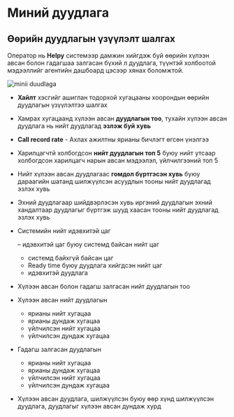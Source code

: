 # Миний дуудлага

## Өөрийн дуудлагын үзүүлэлт шалгах

Оператор нь **Helpy** системээр дамжин хийгдэж буй өөрийн хүлээн авсан болон гадагшаа залгасан бүхий л дуудлага, түүнтэй холбоотой мэдээллийг агентийн дашбоард цэсээр хянах боломжтой.

![minii duudlaga](/img/operator-call.png)

- **Хайлт** хэсгийг ашиглан тодорхой хугацааны хоорондын өөрийн дуудлагын үзүүлэлтээ шалгах

- Хамрах хугацаанд хүлээн авсан **дуудлагын тоо**, тухайн хүлээн авсан дуудлага нь нийт дуудлагад **эзлэж буй хувь**

- **Call record rate** - Ахлах ажилтны ярианы бичлэгт өгсөн үнэлгээ

- Харилцагчтй холбогдсон **нийт дуудлагын топ 5** буюу нийт утсаар холбогдсон харилцагч нарын авсан мэдээлэл, үйлчилгээний топ 5

- Нийт хүлээн авсан дуудлагаас **гомдол бүртгэсэн хувь** буюу дараагийн шатанд шилжүүлсэн асуудлын тооны нийт дуудлагад эзлэх хувь

- Эхний дуудлагаар шийдвэрлэсэн хувь иргэний дуудлагын эхний хандалтаар дуудлагыг бүртгэж шууд хаасан тооны нийт дуудлагад эзлэх хувь

- Системийн нийт идэвхитэй цаг

  – идэвхитэй цаг буюу системд байсан нийт цаг

  - системд байхгүй байсан цаг
  - Ready time буюу дуудлага хийгдсэн нийт цаг
  - идэвхитэй дуудлага

- Хүлээн авсан болон гадагш залгасан нийт дуудлагын тоо

- Хүлээн авсан нийт дуудлагын

  - ярианы нийт хугацаа
  - ярианы дундаж хугацаа
  - үйлчилсэн нийт хугацаа
  - үйлчилсэн дундаж хугацаа

- Гадагш залгасан дуудлагын

  - ярианы нийт хугацаа
  - ярианы дундаж хугацаа
  - үйлчилсэн нийт хугацаа
  - үйлчилсэн дундаж хугацаа

- Хүлээн авсан дуудлага, шилжүүлсэн буюу өөр хүнд шилжүүлсэн дуудлага, дуудлагыг хүлээн авсан дундаж хурд
